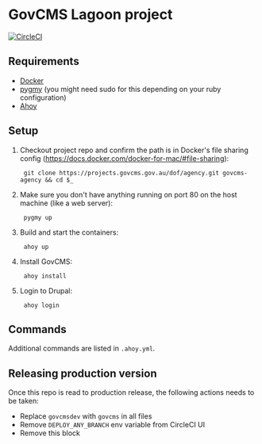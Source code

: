 # GovCMS Lagoon project

[![CircleCI](https://circleci.com/gh/govCMS/govcmslagoon.svg?style=svg&circle-token=b356e4c11fbbf32973d909ee37e048da981fc663)](https://circleci.com/gh/govCMS/govcmslagoon)

## Requirements

* [Docker](https://docs.docker.com/install/)
* [pygmy](https://docs.amazee.io/local_docker_development/pygmy.html#installation) (you might need sudo for this depending on your ruby configuration)
* [Ahoy](http://ahoy-cli.readthedocs.io/en/latest/#installation)


## Setup

1. Checkout project repo and confirm the path is in Docker's file sharing config (https://docs.docker.com/docker-for-mac/#file-sharing):

        git clone https://projects.govcms.gov.au/dof/agency.git govcms-agency && cd $_
  
2. Make sure you don't have anything running on port 80 on the host machine (like a web server):

        pygmy up

3. Build and start the containers:

        ahoy up

4. Install GovCMS:

        ahoy install

5. Login to Drupal:

        ahoy login

## Commands

Additional commands are listed in `.ahoy.yml`.

## Releasing production version
Once this repo is read to production release, the following actions needs to be taken:
- Replace `govcmsdev` with `govcms` in all files
- Remove `DEPLOY_ANY_BRANCH` env variable from CircleCI UI
- Remove this block 
